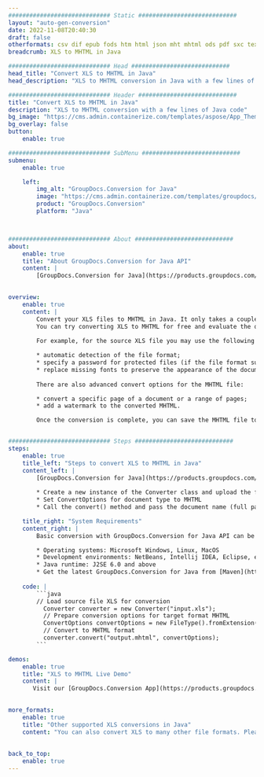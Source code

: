 ```yaml
---
############################# Static ############################
layout: "auto-gen-conversion"
date: 2022-11-08T20:40:30
draft: false
otherformats: csv dif epub fods htm html json mht mhtml ods pdf sxc tex tsv xlam xls xlsb xlsm xlsx xlt xltm xltx xml xps
breadcrumb: XLS to MHTML in Java

############################# Head ############################
head_title: "Convert XLS to MHTML in Java"
head_description: "XLS to MHTML conversion in Java with a few lines of code. Convert over 160 file formats using the GroupDocs document conversion API for Java"

############################# Header ############################
title: "Convert XLS to MHTML in Java"
description: "XLS to MHTML conversion with a few lines of Java code"
bg_image: "https://cms.admin.containerize.com/templates/aspose/App_Themes/V3/images/bg/header1.png"
bg_overlay: false
button:
    enable: true

############################# SubMenu ############################
submenu:
    enable: true

    left:
        img_alt: "GroupDocs.Conversion for Java"
        image: "https://cms.admin.containerize.com/templates/groupdocs/images/product-logos/90x90-noborder/groupdocs-conversion-java.png"
        product: "GroupDocs.Conversion"
        platform: "Java"



############################# About ############################
about:
    enable: true
    title: "About GroupDocs.Conversion for Java API"
    content: |
        [GroupDocs.Conversion for Java](https://products.groupdocs.com/conversion/java/) is an advanced file format conversion API for converting between popular image and document formats such as Microsoft Office, OpenDocument, PDF, HTML, email, CAD. and much more with just a few lines of code. The native API automatically detects the formats of the original documents and offers many options for customizing the converted documents. Along with the function of extracting information from a document, it also supports caching of the conversion results to the local disk by default. However, any type of cache storage can be supported by implementing the appropriate interfaces - Amazon S3, Dropbox, Google Drive, Windows Azure, Reddis, or any others.
    

overview:
    enable: true
    content: |
        Convert your XLS files to MHTML in Java. It only takes a couple of lines of Java code on any platform of your choice, such as Windows, Linux, macOS.
        You can try converting XLS to MHTML for free and evaluate the quality of the conversion results. Along with simple file conversion scripts, you can try more sophisticated options for loading the XLS source file and storing the MHTML output. 
        
        For example, for the source XLS file you may use the following load options:

        * automatic detection of the file format;
        * specify a password for protected files (if the file format supports it);
        * replace missing fonts to preserve the appearance of the document.
        
        There are also advanced convert options for the MHTML file:

        * convert a specific page of a document or a range of pages;
        * add a watermark to the converted MHTML.

        Once the conversion is complete, you can save the MHTML file to your local file path or to any third party storage such as FTP, Amazon S3, Google Drive, Dropbox etc. Please note - to convert XLS to MHTML, you do not need to install any additional software, such as MS Office, Open Office, Adobe Acrobat Reader etc.


############################# Steps ############################
steps:
    enable: true
    title_left: "Steps to convert XLS to MHTML in Java"
    content_left: |
        [GroupDocs.Conversion for Java](https://products.groupdocs.com/conversion/java/) allows developers to easily convert XLS file to MHTML with a few lines of code.
        
        * Create a new instance of the Converter class and upload the file XLS with the full path
        * Set ConvertOptions for document type to MHTML
        * Call the convert() method and pass the document name (full path) and format (MHTML) as a parameter

    title_right: "System Requirements"
    content_right: |
        Basic conversion with GroupDocs.Conversion for Java API can be done with just a few lines of code. Our APIs are supported on all major platforms and operating systems. Before executing the code below, make sure you have the following prerequisites installed on your system.

        * Operating systems: Microsoft Windows, Linux, MacOS
        * Development environments: NetBeans, Intellij IDEA, Eclipse, etc.
        * Java runtime: J2SE 6.0 and above
        * Get the latest GroupDocs.Conversion for Java from [Maven](https://repository.groupdocs.com/webapp/#/artifacts/browse/tree/General/repo/com/groupdocs/groupdocs-conversion)
         
    code: |
        ```java    
        // Load source file XLS for conversion
          Converter converter = new Converter("input.xls");
          // Prepare conversion options for target format MHTML
          ConvertOptions convertOptions = new FileType().fromExtension("mhtml").getConvertOptions();
          // Convert to MHTML format
          converter.convert("output.mhtml", convertOptions);
        ```

demos:
    enable: true
    title: "XLS to MHTML Live Demo"
    content: |
       Visit our [GroupDocs.Conversion App](https://products.groupdocs.app/conversion/family) website and try XLS to MHTML conversion now. The free demo has the following benefits
          

more_formats:
    enable: true
    title: "Other supported XLS conversions in Java"
    content: "You can also convert XLS to many other file formats. Please see the list below."
       
       
back_to_top:
    enable: true
---
```

